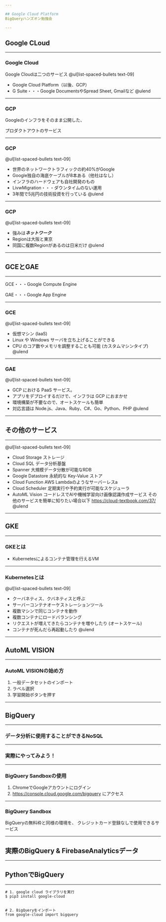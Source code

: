 ```yaml
---

## Google Cloud Platform
BigQueryハンズオン勉強会

---
```


## Google CLoud

---

### Google Cloud
Google Cloudは二つのサービス
@ul[list-spaced-bullets text-09]
- Google Cloud Platform（以後、GCP）
- G Suite・・・Google DocumentsやSpread Sheet, Gmailなど
@ulend

---

### GCP

Googleのインフラをそのまま公開した、

プロダクトアウトのサービス

---

### GCP
@ul[list-spaced-bullets text-09]
- 世界のネットワークトラフィックの約40%がGoogle
- Google独自の海底ケーブルが8本ある（他社はなし）
- インフラのハードウェアも自社開発のもの
- LivwMigration・・・ダウンタイムのない運用
- 3年間で5兆円の技術投資を行っている
@ulend

---

### GCP

@ul[list-spaced-bullets text-09]
- 強みは***ネットワーク***
- Regionは大阪と東京
- 同国に複数Regionがあるのは日米だけ
@ulend

---

## GCEとGAE

---

GCE・・・Google Compute Engine

GAE・・・Google App Engine

---

### GCE
@ul[list-spaced-bullets text-09]
- 仮想マシン (IaaS)
- Linux や Windows サーバを立ち上げることができる
- CPU のコア数やメモリを調整することも可能 (カスタムマシンタイプ)
@ulend

---

### GAE
@ul[list-spaced-bullets text-09]
- GCP における PaaS サービス。
- アプリをデプロイするだけで、インフラは GCP におまかせ
- 環境構築が不要なので、オートスケールも簡単
- 対応言語は Node.js、Java、Ruby、C#、Go、Python、PHP
@ulend

---

## その他のサービス

---

@ul[list-spaced-bullets text-09]
- Cloud Storage ストレージ
- Cloud SQL データ分析基盤
- Spanner 大規模データ分散が可能なRDB
- Google Datastore 永続的な Key-Value ストア
- Cloud Function AWS Lambdaのようなサーバーレスa
- Cloud Scheduler 定期実行や予約実行が可能なスケジューラ
- AutoML Vision コードレスでAIや機械学習向け画像認識作成サービス
その他のサービスを簡単に知りたい場合以下
https://cloud-textbook.com/37/
@ulend

---

## GKE

---

### GKEとは
- Kubernetesによるコンテナ管理を行えるVM

---

### Kubernetesとは
@ul[list-spaced-bullets text-09]
- クーバネティス、クバネティスと呼ぶ
- サーバーコンテナオーケストレーションツール
- 複数マシンで同じコンテナを動作
- 複数コンテナにロードバランシング
- リクエストが増えてきたらコンテナを増やしたり (オートスケール)
- コンテナが死んだら再起動したり
@ulend

---

## AutoML VISION

---

### AutoML VISIONの始め方

1. 一般データセットのインポート
2. ラベル選択
3. 学習開始ボタンを押す

---

## BigQuery

---

### データ分析に使用することができるNoSQL

---

### 実際にやってみよう！

---

### BigQuery Sandboxの使用

1. ChromeでGoogleアカウントにログイン
2. https://console.cloud.google.com/bigquery にアクセス

---

### BigQuery Sandbox

BigQueryの無料枠と同様の環境を、
クレジットカード登録なしで使用できるサービス

---

## 実際のBigQuery & FirebaseAnalyticsデータ

---

## PythonでBigQuery

---


```
# 1. google cloud ライブラリを実行
$ pip3 install google-cloud


# 2. BigQueryをインポート
from google-cloud import bigquery
```


